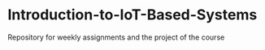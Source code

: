 # Introduction-to-IoT-Based-Systems

Repository for weekly assignments and the project of the course
